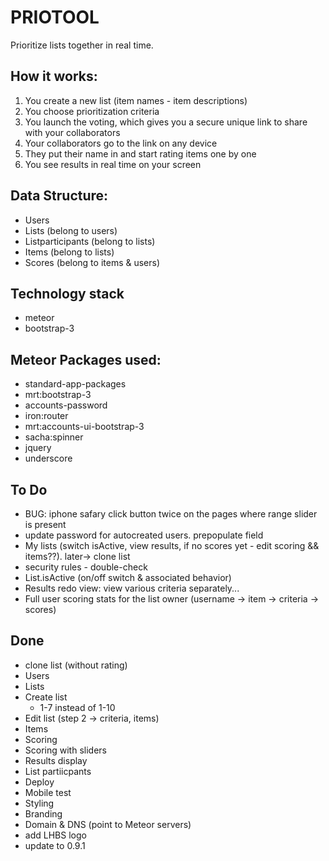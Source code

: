 # PRIOTOOL
Prioritize lists together in real time.

## How it works:
1. You create a new list (item names - item descriptions)
2. You choose prioritization criteria
3. You launch the voting, which gives you a secure unique link to share with your collaborators
4. Your collaborators go to the link on any device
5. They put their name in and start rating items one by one
6. You see results in real time on your screen

## Data Structure:
* Users
* Lists (belong to users)
* Listparticipants (belong to lists)
* Items (belong to lists)
* Scores (belong to items & users)

## Technology stack
* meteor
* bootstrap-3

## Meteor Packages used:
* standard-app-packages
* mrt:bootstrap-3
* accounts-password
* iron:router
* mrt:accounts-ui-bootstrap-3
* sacha:spinner
* jquery
* underscore

## To Do
* BUG: iphone safary click button twice on the pages where range slider is present
* update password for autocreated users. prepopulate field
* My lists (switch isActive, view results, if no scores yet - edit scoring && items??). later-> clone list
* security rules - double-check
* List.isActive (on/off switch & associated behavior)
* Results redo view: view various criteria separately...
* Full user scoring stats for the list owner (username -> item -> criteria -> scores)

## Done
* clone list (without rating)
* Users
* Lists
* Create list
  * 1-7 instead of 1-10
* Edit list (step 2 -> criteria, items)
* Items
* Scoring
* Scoring with sliders
* Results display
* List partiicpants
* Deploy
* Mobile test
* Styling
* Branding
* Domain & DNS (point to Meteor servers)
* add LHBS logo
* update to 0.9.1
